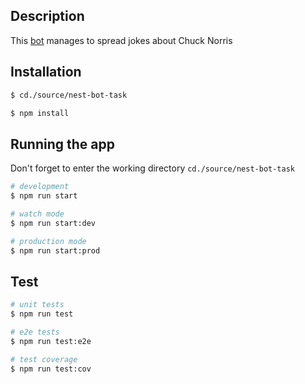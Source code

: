 ## Description

This [bot](https://t.me/node_task_bot) manages to spread jokes about Chuck Norris

## Installation

```bash
$ cd./source/nest-bot-task

$ npm install
```

## Running the app

Don't forget to enter the working directory ```cd./source/nest-bot-task```

```bash
# development
$ npm run start

# watch mode
$ npm run start:dev

# production mode
$ npm run start:prod
```

## Test

```bash
# unit tests
$ npm run test

# e2e tests
$ npm run test:e2e

# test coverage
$ npm run test:cov
```
